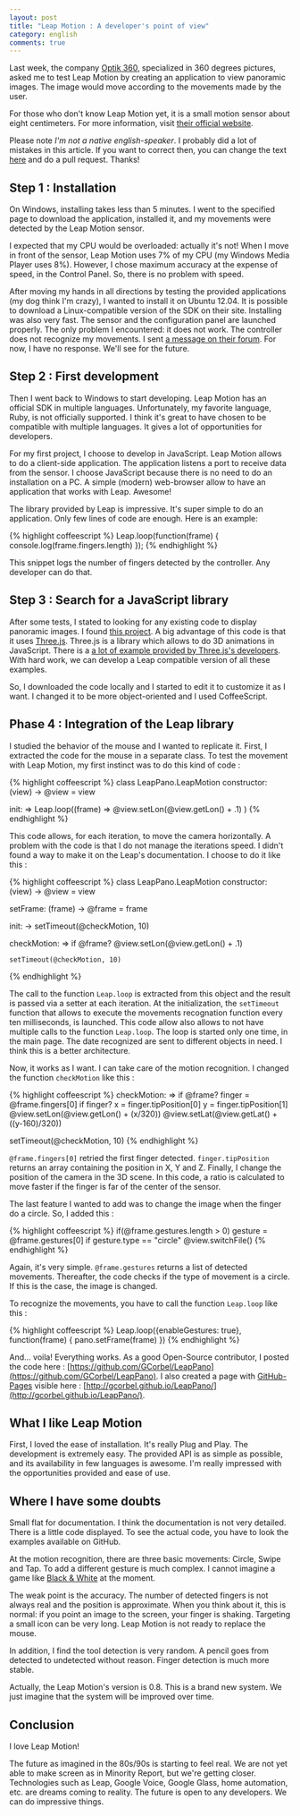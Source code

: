 ```yaml
---
layout: post
title: "Leap Motion : A developer's point of view"
category: english
comments: true
---
```


Last week, the company [Optik 360](http://www.optik360.com/), specialized in 360 degrees pictures, asked me to test Leap Motion by creating an application to view panoramic images. The image would move according to the movements made by the user.

For those who don't know Leap Motion yet, it is a small motion sensor about eight centimeters. For more information, visit [their official website](https://www.leapmotion.com/).

Please note *I'm not a native english-speaker*. I probably did a lot of mistakes in this article. If you want to correct then, you can change the text [here](https://github.com/GCorbel/blog/blob/gh-pages/_posts/2013-08-09-leap-motion-a-developer-point-of-view.md) and do a pull request. Thanks!

Step 1 : Installation
---------------------

On Windows, installing takes less than 5 minutes.
I went to the specified page to download the application, installed it, and my movements were detected by the Leap Motion sensor.

I expected that my CPU would be overloaded: actually it's not! When I move in front of the sensor, Leap Motion uses 7% of my CPU (my Windows Media Player uses 8%).
However, I chose maximum accuracy at the expense of speed, in the Control Panel. So, there is no problem with speed.

After moving my hands in all directions by testing the provided applications (my dog think I'm crazy), I wanted to install it on Ubuntu 12.04.
It is possible to download a Linux-compatible version of the SDK on their site. Installing was also very fast.
The sensor and the configuration panel are launched properly. The only problem I encountered: it does not work.
The controller does not recognize my movements. I sent [a message on their forum](https://developer.leapmotion.com/forums/forums/10/topics/1811).
For now, I have no response. We'll see for the future.

Step 2 : First development
-------------------------------

Then I went back to Windows to start developing. Leap Motion has an official SDK in multiple languages.
Unfortunately, my favorite language, Ruby, is not officially supported. I think it's great to have chosen to be compatible with multiple languages. It gives a lot of opportunities for developers.

For my first project, I choose to develop in JavaScript. Leap Motion allows to do a client-side application. The application listens a port to receive data from the sensor. I choose JavaScript because there is no need to do an installation on a PC. A simple (modern) web-browser allow to have an application that works with Leap. Awesome!

The library provided by Leap is impressive. It's super simple to do an application. Only few lines of code are enough. Here is an example:

{% highlight coffeescript %}
Leap.loop(function(frame) {
  console.log(frame.fingers.length)
});
{% endhighlight %}

This snippet logs the number of fingers detected by the controller. Any developer can do that.

Step 3 : Search for a JavaScript library
-------------------------------------------------

After some tests, I stated to looking for any existing code to display panoramic images. I found [this project](http://mrdoob.github.io/three.js/examples/webgl_panorama_equirectangular.html). A big advantage of this code is that it uses [Three.js](http://threejs.org/). Three.js is a library which allows to do 3D animations in JavaScript. There is a [a lot of example provided by Three.js's developers](http://mrdoob.github.io/three.js/). With hard work, we can develop a Leap compatible version of all these examples.

So, I downloaded the code locally and I started to edit it to customize it as I want. I changed it to be more object-oriented and I used CoffeeScript.


Phase 4 : Integration of the Leap library
-----------------------------------------------

I studied the behavior of the mouse and I wanted to replicate it. First, I extracted the code for the mouse in a separate class. To test the movement with Leap Motion, my first instinct was to do this kind of code :

{% highlight coffeescript %}
class LeapPano.LeapMotion
  constructor: (view) ->
    @view = view

  init: =>
    Leap.loop((frame) =>
      @view.setLon(@view.getLon() + .1)
    )
{% endhighlight %}

This code allows, for each iteration, to move the camera horizontally.
A problem with the code is that I do not manage the iterations speed.
I didn't found a way to make it on the Leap's documentation. I choose to do it like this :

{% highlight coffeescript %}
class LeapPano.LeapMotion
  constructor: (view) ->
    @view = view

  setFrame: (frame) ->
    @frame = frame

  init: ->
    setTimeout(@checkMotion, 10)

  checkMotion: =>
    if @frame?
      @view.setLon(@view.getLon() + .1)

    setTimeout(@checkMotion, 10)
{% endhighlight %}

The call to the function `Leap.loop` is extracted from this object and the result is passed via a setter at each iteration. At the initialization, the `setTimeout` function that allows to execute the movements recognation function every ten milliseconds, is launched. This code allow also allows to not have multiple calls to the function `Leap.loop`. The loop is started only one time, in the main page. The date recognized are sent to different objects in need. I think this is a better architecture.

Now, it works as I want. I can take care of the motion recognition. I changed the function `checkMotion` like this :

{% highlight coffeescript %}
checkMotion: =>
  if @frame?
    finger = @frame.fingers[0]
    if finger?
      x = finger.tipPosition[0]
      y = finger.tipPosition[1]
      @view.setLon(@view.getLon() + (x/320))
      @view.setLat(@view.getLat() + ((y-160)/320))

  setTimeout(@checkMotion, 10)
{% endhighlight %}

`@frame.fingers[0]` retried the first finger detected. `finger.tipPosition` returns an array containing the position in X, Y and Z. Finally, I change the position of the camera in the 3D scene. In this code, a ratio is calculated to move faster if the finger is far of the center of the sensor.

The last feature I wanted to add was to change the image when the finger do a circle. So, I added this :

{% highlight coffeescript %}
if(@frame.gestures.length > 0)
  gesture = @frame.gestures[0]
  if gesture.type == "circle"
    @view.switchFile()
{% endhighlight %}

Again, it's very simple. `@frame.gestures` returns a list of detected movements. Thereafter, the code checks if the type of movement is a circle. If this is the case, the image is changed.

To recognize the movements, you have to call the function `Leap.loop` like this :

{% highlight coffeescript %}
Leap.loop({enableGestures: true}, function(frame) {
  pano.setFrame(frame)
})
{% endhighlight %}

And... voila! Everything works.
As a good Open-Source contributor, I posted the code here : [https://github.com/GCorbel/LeapPano](https://github.com/GCorbel/LeapPano).
I also created a page with [GitHub-Pages](http://pages.github.com/) visible here : [http://gcorbel.github.io/LeapPano/](http://gcorbel.github.io/LeapPano/).

What I like Leap Motion
-----------------------

First, I loved the ease of installation. It's really Plug and Play. The development is extremely easy. The provided API is as simple as possible, and its availability in few languages is awesome. I'm really impressed with the opportunities provided and ease of use.

Where I have some doubts
------------------------

Small flat for documentation. I think the documentation is not very detailed. There is a little code displayed. To see the actual code, you have to look the examples available on GitHub.

At the motion recognition, there are three basic movements: Circle, Swipe and Tap.
To add a different gesture is much complex. I cannot imagine a game like [Black & White](http://en.wikipedia.org/wiki/Black_%26_White_%28video_game%29) at the moment.

The weak point is the accuracy. The number of detected fingers is not always real and the position is approximate.
When you think about it, this is normal: if you point an image to the screen, your finger is shaking.
Targeting a small icon can be very long. Leap Motion is not ready to replace the mouse.

In addition, I find the tool detection is very random. A pencil goes from detected to undetected without reason. Finger detection is much more stable.

Actually, the Leap Motion's version is 0.8. This is a brand new system. We just imagine that the system will be improved over time.

Conclusion
----------

I love Leap Motion!

The future as imagined in the 80s/90s is starting to feel real.
We are not yet able to make screen as in Minority Report, but we're getting closer.
Technologies such as Leap, Google Voice, Google Glass, home automation, etc. are dreams coming to reality.
The future is open to any developers. We can do impressive things.
